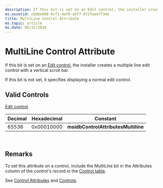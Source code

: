 ```yaml
---
description: If this bit is set on an Edit control, the installer creates a multiple line edit control with a vertical scroll bar.
ms.assetid: cbdbe088-9cf1-4af8-a5f7-072faee7f34e
title: MultiLine Control Attribute
ms.topic: article
ms.date: 05/31/2018
---
```


# MultiLine Control Attribute

If this bit is set on an [Edit control](edit-control.md), the installer creates a multiple line edit control with a vertical scroll bar.

If this bit is not set, it specifies displaying a normal edit control.

## Valid Controls

[Edit control](edit-control.md).



| Decimal | Hexadecimal | Constant                            |
|---------|-------------|-------------------------------------|
| 65536   | 0x00010000  | **msidbControlAttributesMultiline** |



 

## Remarks

To set this attribute on a control, include the MultiLine bit in the Attributes column of the control's record in the [Control table](control-table.md).

See [Control Attributes](control-attributes.md) and [Controls](controls.md).

 

 



